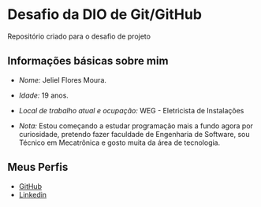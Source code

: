 # Desafio da DIO de Git/GitHub
Repositório criado para o desafio de projeto



## Informações básicas sobre mim

- *Nome:* Jeliel Flores Moura.

- *Idade:* 19 anos.

- *Local de trabalho atual e ocupação:* WEG - Eletricista de Instalações

- *Nota:* Estou começando a estudar programação mais a fundo agora por curiosidade, pretendo fazer faculdade de Engenharia de Software, sou Técnico em Mecatrônica e gosto muita da área de tecnologia.

  

## Meus Perfis
- [GitHub](https://www.linkedin.com/in/jeliel-f-12613a13b/)
- [Linkedin](https://github.com/Jelielvison)
